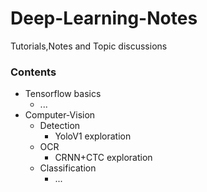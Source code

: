 # Deep-Learning-Notes
Tutorials,Notes and Topic discussions

### Contents 
* Tensorflow basics
  * ...
* Computer-Vision
  * Detection
    * YoloV1 exploration
  * OCR
    * CRNN+CTC exploration
  * Classification
    * ...
